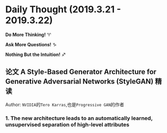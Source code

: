 # Daily Thought (2019.3.21 - 2019.3.22)
**Do More Thinking!** ♈ 

**Ask More Questions!** ♑

**Nothing But the Intuition!** ♐

## 论文 A Style-Based Generator Architecture for Generative Adversarial Networks (StyleGAN) 精读

Author: `NVIDIA`的`Tero Karras`,也是`Progressive GAN`的作者

### 1. The new architecture leads to an automatically learned, unsupervised separation of high-level attributes

